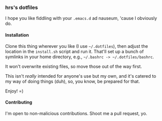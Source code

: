 ### hrs's dotfiles

I hope you like fiddling with your `.emacs.d` ad nauseum, 'cause I
obviously do.

#### Installation

Clone this thing wherever you like (I use `~/.dotfiles`), then adjust the
location in the `install.sh` script and run it. That'll set up a bunch of
symlinks in your home directory, e.g., `~/.bashrc -> ~/.dotfiles/bashrc`.

It won't overwrite existing files, so move those out of the way first.

This isn't *really* intended for anyone's use but my own, and it's
catered to my way of doing things (duh), so, you know, be prepared for
that.

Enjoy! =)

#### Contributing

I'm open to non-malicious contributions. Shoot me a pull request, yo.
